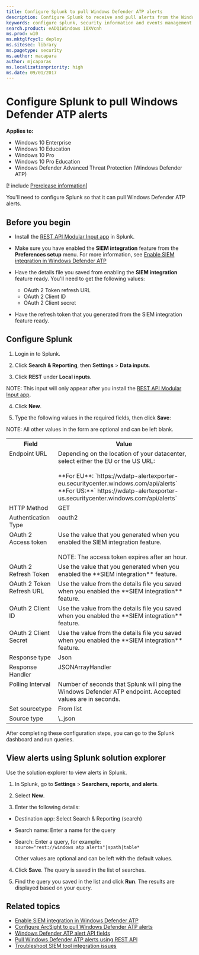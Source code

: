 ```yaml
---
title: Configure Splunk to pull Windows Defender ATP alerts
description: Configure Splunk to receive and pull alerts from the Windows Defender ATP portal.
keywords: configure splunk, security information and events management tools, splunk
search.product: eADQiWindows 10XVcnh
ms.prod: w10
ms.mktglfcycl: deploy
ms.sitesec: library
ms.pagetype: security
ms.author: macapara
author: mjcaparas
ms.localizationpriority: high
ms.date: 09/01/2017
---
```


# Configure Splunk to pull Windows Defender ATP alerts

**Applies to:**

- Windows 10 Enterprise
- Windows 10 Education
- Windows 10 Pro
- Windows 10 Pro Education
- Windows Defender Advanced Threat Protection (Windows Defender ATP)

[! include [Prerelease information](prerelease.md)]

You'll need to configure Splunk so that it can pull Windows Defender ATP alerts.

## Before you begin

- Install the [REST API Modular Input app](https://splunkbase.splunk.com/app/1546/) in Splunk.
- Make sure you have enabled the **SIEM integration** feature from the **Preferences setup** menu. For more information, see [Enable SIEM integration in Windows Defender ATP](enable-siem-integration-windows-defender-advanced-threat-protection.md)

- Have the details file you saved from enabling the **SIEM integration** feature ready. You'll need to get the following values:
  - OAuth 2 Token refresh URL
  - OAuth 2 Client ID
  - OAuth 2 Client secret

- Have the refresh token that you generated from the SIEM integration feature ready.

## Configure Splunk

1. Login in to Splunk.

2. Click **Search & Reporting**, then **Settings** > **Data inputs**.

3. Click **REST** under **Local inputs**.

  NOTE:
  This input will only appear after you install the [REST API Modular Input app](https://splunkbase.splunk.com/app/1546/).

4. Click **New**.

5. Type the following values in the required fields, then click **Save**:

  NOTE:
  All other values in the form are optional and can be left blank.

  <table>
  <tbody style="vertical-align:top;">
  <tr>
  <th>Field</th>
  <th>Value</th>
  </tr>
  <tr>
  <td>Endpoint URL</td>
  <td>Depending on the location of your datacenter, select either the EU or the US URL: </br></br> **For EU**:  `https://wdatp-alertexporter-eu.securitycenter.windows.com/api/alerts`</br>**For US:**` https://wdatp-alertexporter-us.securitycenter.windows.com/api/alerts`
  </tr>
  <tr>
  <td>HTTP Method</td>
  <td>GET</td>
  </tr>
  <td>Authentication Type</td>
  <td>oauth2</td>
  <tr>
  <td>OAuth 2 Access token</td>
  <td>Use the value that you generated when you enabled the SIEM integration feature. </br></br> NOTE: The access token expires after an hour. </td>
  </tr>
  <tr>
  <td>OAuth 2 Refresh Token</td>
  <td>Use the value that you generated when you enabled the **SIEM integration** feature.</td>
  </tr>
  <tr>
  <td>OAuth 2 Token Refresh URL</td>
  <td>Use the value from the details file you saved when you enabled the **SIEM integration** feature.</td>
  </tr>
  <tr>
  <td>OAuth 2 Client ID</td>
  <td>Use the value from the details file you saved when you enabled the **SIEM integration** feature.</td>
  </tr>
  <tr>
  <td>OAuth 2 Client Secret</td>
  <td>Use the value from the details file you saved when you enabled the **SIEM integration** feature.</td>
  </tr>
  <tr>
  <td>Response type</td>
  <td>Json</td>
  </tr>
  <tr>
  <td>Response Handler</td>
  <td>JSONArrayHandler</td>
  </tr>
  <tr>
  <td>Polling Interval</td>
  <td>Number of seconds that Splunk will ping the Windows Defender ATP endpoint. Accepted values are in seconds.</td>
  </tr>
  <tr>
  <td>Set sourcetype</td>
  <td>From list</td>
  </tr>
  <tr>
  <td>Source type</td>
  <td>\_json</td>
  </tr>
  </tr>
  </table>

After completing these configuration steps, you can go to the Splunk dashboard and run queries.

## View alerts using Splunk solution explorer
Use the solution explorer to view alerts in Splunk.

1. In Splunk, go to **Settings** > **Searchers, reports, and alerts**.

2. Select **New**.

3. Enter the following details:
  - Destination app: Select Search & Reporting (search)
  - Search name: Enter a name for the query
  - Search: Enter a query, for example:</br>
    `source="rest://windows atp alerts"|spath|table*`

    Other values are optional and can be left with the default values.
4. Click **Save**. The query is saved in the list of searches.

5. Find the query you saved in the list and click **Run**. The results are displayed based on your query.


## Related topics
- [Enable SIEM integration in Windows Defender ATP](enable-siem-integration-windows-defender-advanced-threat-protection.md)
- [Configure ArcSight to pull Windows Defender ATP alerts](configure-arcsight-windows-defender-advanced-threat-protection.md)
- [Windows Defender ATP alert API fields](api-portal-mapping-windows-defender-advanced-threat-protection.md)
- [Pull Windows Defender ATP alerts using REST API](pull-alerts-using-rest-api-windows-defender-advanced-threat-protection.md)
- [Troubleshoot SIEM tool integration issues](troubleshoot-siem-windows-defender-advanced-threat-protection.md)
